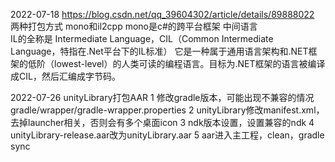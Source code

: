 
2022-07-18
https://blog.csdn.net/qq_39604302/article/details/89888022
两种打包方式
mono和il2cpp
mono是c#的跨平台框架
中间语言  
IL的全称是 Intermediate Language，CIL（Common Intermediate Language，特指在.Net平台下的IL标准）
它是一种属于通用语言架构和.NET框架的低阶（lowest-level）的人类可读的编程语言。目标为.NET框架的语言被编译成CIL，然后汇编成字节码。


2022-07-26
unityLibrary打包AAR
1 修改gradle版本，可能出现不兼容的情况 gradle/wrapper/gradle-wrapper.properties
2 unityLibrary修改manifest.xml，去掉launcher相关，否则会有多个桌面icon
3 ndk版本设置，设置兼容的ndk
4 unityLibrary-release.aar改为unityLibrary.aar
5 aar进入主工程，clean，gradle sync